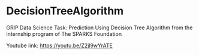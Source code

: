 # DecisionTreeAlgorithm
GRIP Data Science Task: Prediction Using Decision Tree Algorithm from the internship program of The SPARKS Foundation 

Youtube link: https://youtu.be/Z2jl9wYrATE
